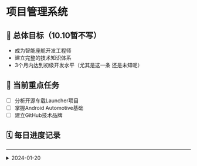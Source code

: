 # 项目管理系统

## 🎯 总体目标（10.10暂不写）
- 成为智能座舱开发工程师
- 建立完整的技术知识体系
- 3个月内达到初级开发水平（尤其是这一条 还是未知呢）

## 📅 当前重点任务
- [ ] 分析开源车载Launcher项目
- [ ] 掌握Android Automotive基础
- [ ] 建立GitHub技术品牌

## 🗓️ 每日进度记录

---
<details>
<summary>2024-01-20</summary>（后面堆积多一点再调整）
### 📝 2025-09-25 星期四（梦开始的地方）
#### 🎯 今日计划
- [ ] 安装Android Studio
- [ ] 配置git到自己的Android Studio

#### ✅ 实际完成
- [x] JDK环境配置
- [x] 通过查询deep seek和csdn安装了最新版的Android Studio
- [ ] 安装git


#### 🔍 遇到的问题
**问题**：JDK环境配置是否是Android Studio所必需的
**解决**：询问deep seek寻求答案
**收获**：JDK是Java语言的软件开发工具包，当使用Java环境运行时没有它android studio就无法将代码转化为可在设备上运行的程序

#### 📚 学习收获
- 了解了如何手动将JDK配置到电脑高级配置中（path）
- 用 `Java --version`在cmd中确认是否配置成功
- 了解了JDK与Android Studio的关系
- 学会了如何安装Android Studio

#### 🎯 明日计划
None


### 📝 2025-09-29 星期一
#### 🎯 今日计划
- [ ] Android Studio国内镜像设置
- [ ] Android Studio新建车载项目Automotive模拟器

#### ✅ 实际完成
- [x] 成功Android Studio国内镜像设置
- [x] 成功Android Studio新建车载项目Automotive模拟器


#### 🔍 遇到的问题
**问题**：国内镜像下载过程中下载失败，爆红
**解决**：重新创建车载项目，提前把文件代码（与国内镜像适配的）修改好，重新下载尝试（最低成本方案）
**收获**：文件代码一定要提前修改好再点击下载，否则容易报错

**问题**：1024p镜像系统（最基础通用版）无法下载
**解决**：检查SDK下载的level是否匹配 → 放弃死磕，绕过1024p下载1048p（同样好用）
**收获**：不必死磕资源，放弃完美主义，主动寻求其他的具体解决方法，条条大路通罗马！

#### 📚 学习收获
- 成功在Android Studio创建了属于自己的第一个车载项目
- 培养了自己的思维灵活性，变通的能力，直击问题痛点的能力
- 明白了国内镜像可以大大提高运行速度，感谢清华源！

#### 🎯 明日计划
- [ ] 下载git
- [ ] 将git配置到Android Studio
- [ ] 注册GitHub账号
- [ ] 去GitHub编辑保存自己的“第一阶段”经过与收获


### 📝 2025-09-30 星期二
#### 🎯 今日计划
- [ ] 下载git
- [ ] 将git配置到Android Studio
- [ ] 注册GitHub账号
- [ ] 去GitHub编辑保存自己的“第一阶段”经过与收获

#### ✅ 实际完成
- [x] 在电脑中下载git
- [x] 将git配置到Android Studio
- [x] 注册GitHub账号
- [ ] 去GitHub编辑保存自己的“第一阶段”经过与收获

#### 🔍 遇到的问题
**问题**：下载Git官网的安装包下载速度很慢
**解决**：果断选择国内镜像站
**收获**：下载速度显著提升，感觉未来很多软件都可以去国内镜像站下载，比如华为云，清华源

**问题**：直接点Github官网打不开
**解决**：寻找VPN外网 → 不安全且连接不稳定 → 软件steam++下载 → 顺利加速进入成功
**收获**：使用国外的网站时免不了需要网络加速器，下个steam++是个很好的选择

**问题**：注册GitHub账号时邮箱验证码输正确了也不跳转
**解决**：检查网络连接 → 没问题，但仍不跳转 → 关闭steam++网络加速 → 成功注册完毕，而且此时即使不用网络加速也可以直接使用Github了
**收获**：steam++网络加速需要灵活使用，有时不开反而更好

#### 📚 学习收获
- 再次意识到了国内镜像的便利性，感叹祖国的强大
- 原来VPN使用起来很危险，但我遇到了更安全的steam++
- 网络加速对外网的作用并不是一蹴而就的，需要灵活对待，主要是多尝试

#### 🎯 明日计划
- [ ] 在Android Studio和Github之间创建一个负责项目代码管理的远程仓库
- [ ] 保存Android Studio当前项目，测试仓库可用性
- [ ] 在Android Studio创建知识管理仓库
- [ ] 构建个人知识体系，同时整理思路


### 📝 2025-10-01 星期三
#### 🎯 今日计划
- [ ] 在Android Studio和Github之间创建一个负责项目代码管理的远程仓库
- [ ] 保存Android Studio当前项目，测试仓库可用性
- [ ] 在Android Studio创建知识管理仓库
- [ ] 构建个人知识体系，同时整理思路

#### ✅ 实际完成
- [x] 在Android Studio和Github之间创建一个负责项目代码管理的远程仓库
- [x] 保存Android Studio当前项目，测试仓库可用性
- [x] 在Android Studio创建知识管理仓库
- [x] 从始到终整理到了git的配置步骤


#### 🔍 遇到的问题
**问题**：建立仓库失败
**解决**：重启项目
**收获**：遇到问题时首先选择试错成本最低的方式，没准就解决了呢~

**问题**：上传代码后Github不显示代码
**解决**：多刷新几次，或用steam++加速网络后重新打开
**收获**：外网的速度是会有点慢的，耐心等待一下吧


#### 📚 学习收获
- 风险控制，先思考，优先采用试错成本最低方式
- 外网具有延迟性，很正常
- 在GitHub写markdown编辑格式时，不懂的可以问deep seek，挺权威的，但也要保证自己能看懂
- 在知识仓库中有了自己专属的文件夹结构

#### 🎯 明日计划
- [ ] 构建技术笔记-环境搭载全记录.md的格式
- [ ] 将从安装Android Studio到构建知识仓库全过程记录下来


### 📝 2025-10-02 星期四
#### 🎯 今日计划
- [ ] 构建技术笔记-环境搭载全记录.md的格式
- [ ] 将从安装Android Studio到构建知识仓库全过程记录下来

#### ✅ 实际完成
- [x] 构建技术笔记-环境搭载全记录.md的格式
- [x] 将从安装Android Studio到构建知识仓库全过程记录下来


#### 🔍 遇到的问题
**问题**：不知道格式可以怎么布置
**解决**：询问deep seek
**收获**：找到了自己容易看懂的模板，而且感觉包含的层面比较广，而且从中延伸出了更多自己想要的格式（比如在“遇到的问题与解决”一栏加入了最终结果的呈现（也写了自己的收获和感想））

**问题**：有些md语法很神奇，发现自己当前有很多盲区
**解决**：主动去搜索，学习
**收获**：学会了用``` ```放置长代码，当然除了这点还有很多，我自行创了个积累md语法的文档


#### 📚 学习收获
- 运用自己喜欢且能懂的结构来写技术笔记
- 拥有了自己的markdown语法库，真好玩
- 学到新知识的喜悦

#### 🎯 明日计划
国庆放假中~


### 📝 2025-10-09 星期四
#### 🎯 今日计划
- [ ] 完善知识管理库模板结构

#### ✅ 实际完成
- [x] 建立好了学习轨迹模板
- [x] 建立项目管理模板

#### 🔍 遇到的问题
**问题**：对学习轨迹模板很陌生
**解决**：在deep seek搜索一个自己能理解的学习轨迹模板
**收获**：了解到学习轨迹模板周更或者月更就可以，目的在于跟进自己技能进度。有了自己的学习轨迹模板


#### 📚 学习收获
- 收获了自己的项目管理模板，方便清楚自己目前处于哪里，将要去向哪里
- 收获了清晰易懂的学习轨迹模板，明确自己这一路走来经历了什么技能掌握上的变化，并给出后续的技能轨迹

#### 🎯 明日计划
- [ ] 完善项目管理模板中的具体内容
- [ ] 记录学习轨迹里当前的（本月）的进展和接下来的方向


### 📝 2025-10-10 星期五
#### 🎯 今日计划
- [ ] 完善项目管理模板中的具体内容
- [ ] 记录学习轨迹里当前的（本月）的进展和接下来的方向

#### ✅ 实际完成
- [x] 完善了从9-25至10-10（今日）的一系列项目内容
- [x] 完善了学习轨迹中当前所在进行的一些技能包括接下来的方向，后续本月末（10-25）的时候再进行一次

#### 🔍 遇到的问题
None

#### 📚 学习收获
- 在整理自己的经历时也理清了自己的思路，对自己更有信心了，而且真心的感觉做项目管理这件事很酷很好玩
- 通过学习轨迹估算了自己的技能掌握度，对自己的才能有了可量化的预估，明确自己当前的实力和未来需要继续深研的技术点

#### 🎯 明日计划
- [ ] 在GitHub寻找目前最火的Android Studio车载项目并用AAOS打开
- [ ] 及时更新技术笔记


### 📝 2025-10-11 星期六（正式开始实时跟进）
#### 🎯 今日计划
- [ ] 在GitHub寻找目前最火的Android Studio车载项目并用AAOS打开
- [ ] 及时更新技术笔记

#### ✅ 实际完成
- [x] 在GitHub找到了当前星号最多的Android automotive项目
- [ ] 将该项目用AAOS打开
- [x] 当日夜间及时更新技术笔记和项目管理
- [x] 了解了Android AI Agent的岗位要求（蔚来校园秋招）     

#### 🔍 遇到的问题
**问题**：GitHub上的项目在Android Studio上无法顺利运行
**解决**：尝试自己改代码，但因为自己缺乏kotlin、Android Studio基础，无法实现
**收获**：意识到想要做开发，没有扎实的基础是不行的。后面打算慢下来，静下来，好好从基层学起。扎实的基础是稳定的地基！

**问题**：本想看看b站上有无Android Studio车载项目
**解决**：发现根本搜不到，而且AAOS与Android Studio本质上不是一个东西。b站上教的都是AAOS开发
**收获**：发现了自己根本性的失误，再次验证了，基础不牢，地动山摇。

#### 📚 学习收获
- 意识到智能座舱这个方向包含的东西太多了，远没有自己想象的简单。所以我会调整自己的方向，按企业的要求提高自己的价值，为企业做贡献
- 发现自己对AI Agent还比较感兴趣，而且也需要学习Android Studio。减小了自己的风险，之前的努力并未白费
- 发现Gitee上也有很多实用的开源项目，可以作为后续的学习资料寻找平台
  
#### 🎯 明日计划
- [ ] 查找系统性的kotlin语言基础教程
- [ ] 观看一集kotlin的内容并实操




---
## 本周成就总结
- 完成了环境搭建全流程
- 建立了知识管理体系
- 分析了第一个开源项目

## 下周重点规划  
- 开始代码实践
- 深入学习Kotlin
- 完善技术文档

## 归档处理
将超过2周的记录移动到月度归档区域
---
## 📁 历史归档
**快速导航**：
- [2024年1月](#🗂️-2024年1月归档)
- [2024年2月](#🗂️-2024年2月归档) 
- [2024年3月](#🗂️-2024年3月归档)

### 🗂️ 2024年1月归档
**主题**：环境搭建与知识体系建立月  
**主要成就**：
- ✅ 完成开发环境全链路搭建
- ✅ 建立双仓库代码管理策略  
- ✅ 创建系统化知识管理体系
- ✅ 掌握Git和GitHub核心工作流

**详细记录**：
[这里粘贴1月份的所有每日记录]


## 💡 灵感与想法记录
- 随时记录突发灵感
- 产品改进想法
- 技术探索方向

---
*最后更新：{{更新时间}}*
